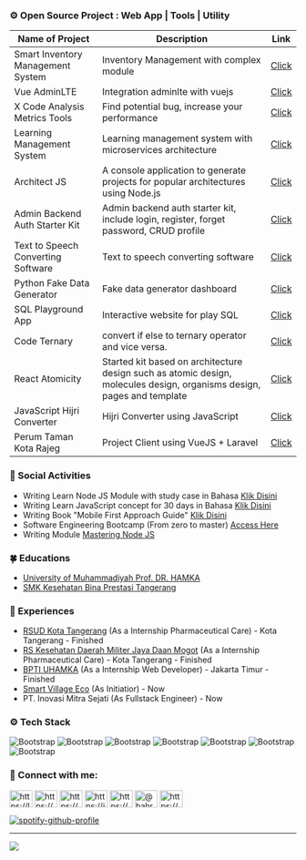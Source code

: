 <h3 align="left">⚙️ Open Source Project : Web App | Tools | Utility</h3>

| Name of Project | Description  |  Link |
| --------------- | ------------ |  ---- |
|  Smart Inventory Management System | Inventory Management with complex module      | [Click](https://github.com/Bahrul-Rozak/Smart-Inventory-Management-System)       |
|  Vue AdminLTE                      | Integration adminlte with vuejs               | [Click](https://github.com/Bahrul-Rozak/Vue-AdminLTE)                            |
| X Code Analysis Metrics Tools      | Find potential bug, increase your performance | [Click](https://github.com/Bahrul-Rozak/X-Code-Analysis-Metrics-Tool)            |
| Learning Management System         | Learning management system with microservices architecture | [Click](https://github.com/Bahrul-Rozak/Learning-Management-System) |
| Architect JS                       | A console application to generate projects for popular architectures using Node.js | [Click](https://github.com/Bahrul-Rozak/ArchitectJS) |
| Admin Backend Auth Starter Kit     | Admin backend auth starter kit, include login, register, forget password, CRUD profile | [Click](https://github.com/Bahrul-Rozak/Admin-Backend-Auth-Starter-Kit) |
| Text to Speech Converting Software | Text to speech converting software | [Click](https://github.com/Bahrul-Rozak/Text-to-Speech-Converting-Software) |
| Python Fake Data Generator         | Fake data generator dashboard      | [Click](https://github.com/Bahrul-Rozak/Python-Fake-Data-Generator-Dashboard) |
| SQL Playground App                 | Interactive website for play SQL   | [Click](https://github.com/Bahrul-Rozak/SQL-Playground-App) |
| Code Ternary                       | convert if else to ternary operator and vice versa. | [Click](https://github.com/Bahrul-Rozak/Code-Ternary)|
| React Atomicity | Started kit based on architecture design such as atomic design, molecules design, organisms design, pages and template | [Click](https://github.com/Bahrul-Rozak/React-Atomicity)|
| JavaScript Hijri Converter     | Hijri Converter using JavaScript | [Click](https://github.com/Bahrul-Rozak/JavaScript-Hijri-Converter)|
| Perum Taman Kota Rajeg         | Project Client using VueJS + Laravel | [Click](https://github.com/Bahrul-Rozak/Perumahan-Taman-Kota-Rajeg)|

### 🌱 Social Activities

- Writing Learn Node JS Module with study case in Bahasa [Klik Disini](https://github.com/Bahrul-Rozak/Belajar-Node-JS)
- Writing Learn JavaScript concept for 30 days in Bahasa  [Klik Disini](https://github.com/Bahrul-Rozak/30-Hari-JavaScript-Ramadhan-Edition)
- Writing Book "Mobile First Approach Guide" [Klik Disini](https://www.researchgate.net/publication/366657605_Mobile_First_Approach_Guide)
- Software Engineering Bootcamp (From zero to master) [Access Here](https://github.com/Bahrul-Rozak/Software-Engineering-Bootcamp)
- Writing Module [Mastering Node JS](https://github.com/Bahrul-Rozak/mastering-node-js)

### 🍀 Educations

- [University of Muhammadiyah Prof. DR. HAMKA](https://uhamka.ac.id/) 
- [SMK Kesehatan Bina Prestasi Tangerang](https://www.instagram.com/smkkesbipta/?hl=en) 

### 🍃 Experiences

- [RSUD Kota Tangerang](https://rsud.tangerangkota.go.id/) (As a Internship Pharmaceutical Care) - Kota Tangerang - Finished 
- [RS Kesehatan Daerah Militer Jaya Daan Mogot](https://www.instagram.com/rsdaanmogot/?hl=en) (As a Internship Pharmaceutical Care) - Kota Tangerang - Finished 
- [BPTI UHAMKA](https://bpti.uhamka.ac.id/) (As a Internship Web Developer) - Jakarta Timur - Finished
- [Smart Village Eco](https://github.com/smart-village-group) (As Initiatior) - Now
- PT. Inovasi Mitra Sejati (As Fullstack Engineer) - Now
                                                                                                                
<!-- <img align='left' src="https://i.pinimg.com/originals/72/3f/e9/723fe9bf86184230f7286634f3b74543.gif" width="230"> -->
<!-- ![Welcome](https://i.pinimg.com/originals/72/3f/e9/723fe9bf86184230f7286634f3b74543.gif) 
  -->

### ⚙️ Tech Stack
![Bootstrap](https://img.shields.io/badge/-html5-05122A?style=for-the-badge&logo=html5&color=353535) 
![Bootstrap](https://img.shields.io/badge/-css3-05122A?style=for-the-badge&logo=css3&color=353535) 
![Bootstrap](https://img.shields.io/badge/-javascript-05122A?style=for-the-badge&logo=javascript&color=353535) 
![Bootstrap](https://img.shields.io/badge/-typescript-05122A?style=for-the-badge&logo=typescript&color=353535) 
![Bootstrap](https://img.shields.io/badge/-react-05122A?style=for-the-badge&logo=react&color=353535) 
![Bootstrap](https://img.shields.io/badge/-jasmine-05122A?style=for-the-badge&logo=jasmine&color=353535) 
![Bootstrap](https://img.shields.io/badge/-jest-05122A?style=for-the-badge&logo=jest&color=353535)

<h3 align="left"> 🌴 Connect with me:</h3>
<p align="left">
<a href="https://linkedin.com/in/bahrul-rozak" target="blank"><img align="center" src="https://raw.githubusercontent.com/rahuldkjain/github-profile-readme-generator/master/src/images/icons/Social/linked-in-alt.svg" alt="https://linkedin.com/in/bahrul-rozak" height="30" width="40" /></a>
<a href="https://stackoverflow.com/users/21904850/rozak" target="blank"><img align="center" src="https://raw.githubusercontent.com/rahuldkjain/github-profile-readme-generator/master/src/images/icons/Social/stack-overflow.svg" alt="https://stackoverflow.com/users/20835639/bahrul-rozak" height="30" width="40" /></a>
<a href="https://www.facebook.com/people/bahrul-rozak/100089773847661/" target="blank"><img align="center" src="https://raw.githubusercontent.com/rahuldkjain/github-profile-readme-generator/master/src/images/icons/Social/facebook.svg" alt="https://www.facebook.com/people/bahrul-rozak/100089773847661/" height="30" width="40" /></a>
<a href="https://instagram.com/rozak.dexamethasone" target="blank"><img align="center" src="https://raw.githubusercontent.com/rahuldkjain/github-profile-readme-generator/master/src/images/icons/Social/instagram.svg" alt="https://instagram.com/rozak.dexamethasone" height="30" width="40" /></a>
<a href="https://dribbble.com/bahrulrozak078" target="blank"><img align="center" src="https://raw.githubusercontent.com/rahuldkjain/github-profile-readme-generator/master/src/images/icons/Social/dribbble.svg" alt="https://dribbble.com/rozak13/collections" height="30" width="40" /></a>
<a href="https://medium.com/@bahrulrozak" target="blank"><img align="center" src="https://raw.githubusercontent.com/rahuldkjain/github-profile-readme-generator/master/src/images/icons/Social/medium.svg" alt="@bahrulrozak" height="30" width="40" /></a>
<a href="https://www.youtube.com/@bahrulrozak078" target="blank"><img align="center" src="https://raw.githubusercontent.com/rahuldkjain/github-profile-readme-generator/master/src/images/icons/Social/youtube.svg" alt="https://www.youtube.com/@bahrulrozak078" height="30" width="40" /></a>
</p>

[![spotify-github-profile](https://spotify-github-profile.vercel.app/api/view?uid=y815lrm95x23ga03elyv3x2jc&cover_image=true&theme=novatorem&show_offline=false&background_color=121212&interchange=false&bar_color=53b14f&bar_color_cover=false)](https://github.com/kittinan/spotify-github-profile)

---
[![](https://visitcount.itsvg.in/api?id=Bahrul-Rozak&icon=0&color=0)](https://visitcount.itsvg.in)

<!-- Proudly created with GPRM ( https://gprm.itsvg.in ) -->
